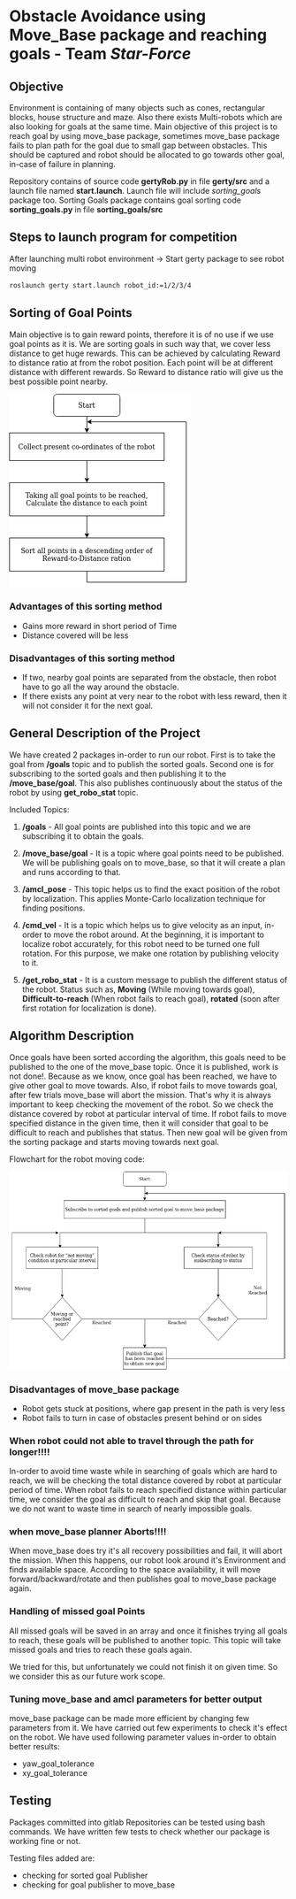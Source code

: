 # Obstacle Avoidance using Move_Base package and reaching goals - Team *Star-Force*


## Objective

Environment is containing of many objects such as cones, rectangular blocks, house structure and maze. Also there exists Multi-robots which are also looking for goals at the same time. Main objective of this project is to reach goal by using move_base package, sometimes move_base package fails to plan path for the goal due to small gap between obstacles. This should be captured and robot should be allocated to go towards other goal, in-case of failure in planning.  

Repository contains of source code **gertyRob.py** in file **gerty/src**  and a launch file named **start.launch**. Launch file will include *sorting_goals* package too.
Sorting Goals package contains goal sorting code **sorting_goals.py** in file **sorting_goals/src**

## Steps to launch program for competition

After launching multi robot environment ->
Start gerty package to see robot moving
```bash
roslaunch gerty start.launch robot_id:=1/2/3/4
```


## Sorting of Goal Points

Main objective is to gain reward points, therefore it is of no use if we use goal points as it is. We are sorting goals in such way that, we cover less distance to get huge rewards. This can be achieved by calculating Reward to distance ratio at from the robot position. Each point will be at different distance with different rewards. So Reward to distance ratio will give us the best possible point nearby.


![Sorting](sorting_logic.png)

### Advantages of this sorting method
- Gains more reward in short period of Time
- Distance covered will be less

### Disadvantages of this sorting method
- If two, nearby goal points are separated from the obstacle, then robot have to go all the way around the obstacle.
- If there exists any point at very near to the robot with less reward, then it will not consider it for the next goal.


## General Description of the Project
We have created 2 packages in-order to run our robot. First is to take the goal from **/goals** topic and to publish the sorted goals. Second one is for subscribing to the sorted goals and then publishing it to the **/move_base/goal**. This also publishes continuously about the status of the robot by using **get_robo_stat** topic.

Included Topics:
1. **/goals** - All goal points are published into this topic and we are subscribing it to obtain the goals.

2. **/move_base/goal** - It is a topic where goal points need to be published. We will be publishing goals on to move_base, so that it will create a plan and runs according to that.

3. **/amcl_pose** - This topic helps us to find the exact position of the robot by localization. This applies Monte-Carlo localization technique for finding positions.

4. **/cmd_vel** - It is a topic which helps us to give velocity as an input, in-order to move the robot around. At the beginning, it is important to localize robot accurately, for this robot need to be turned one full rotation. For this purpose, we make one rotation by publishing velocity to it.

5. **/get_robo_stat** - It is a custom message to publish the different status of the robot. Status such as, **Moving** (While moving towards goal), **Difficult-to-reach** (When robot fails to reach goal), **rotated** (soon after first rotation for localization is done).

## Algorithm Description

Once goals have been sorted according the algorithm, this goals need to be published to the one of the move_base topic. Once it is published, work is not done!. Because as we know, once goal has been reached, we have to give other goal to move towards. Also, if robot fails to move towards goal, after few trials move_base will abort the mission. That's why it is always important to keep checking the movement of the robot. So we check the distance covered by robot at particular interval of time. If robot fails to move specified distance in the given time, then it will consider that goal to be difficult to reach and publishes that status. Then new goal will be given from the sorting package and starts moving towards next goal.

Flowchart for the robot moving code:


![Gerty](gerty.png)

### Disadvantages of move_base package
- Robot gets stuck at positions, where gap present in the path is very less
- Robot fails to turn in case of obstacles present behind or on sides

### When robot could not able to travel through the path for longer!!!!
 In-order to avoid time waste while in searching of goals which are hard to reach, we will be checking the total distance covered by robot at particular period of time. When robot fails to reach specified distance within particular time, we consider the goal as difficult to reach and skip that goal. Because we do not want to waste time in search of nearly impossible goals.

### when move_base planner Aborts!!!!
When move_base does try it's all recovery possibilities and fail, it will abort the mission. When this happens, our robot look around it's Environment and finds available space. According to the space availability, it will move forward/backward/rotate and then publishes goal to move_base package again.

### Handling of missed goal Points
All missed goals will be saved in an array and once it finishes trying all goals to reach, these goals will be published to another topic. This topic will take missed goals and tries to reach these goals again.

We tried for this, but unfortunately we could not finish it on given time. So we consider this as our future work scope.



### Tuning move_base and amcl parameters for better output
move_base package can be made more efficient by changing few parameters from it. We have carried out few experiments to check it's effect on the robot. We have used following parameter values in-order to obtain better results:
- yaw_goal_tolerance
- xy_goal_tolerance



## Testing
Packages committed into gitlab Repositories can be tested using bash commands. We have written few tests to check whether our package is working fine or not.

Testing files added are:
- checking for sorted goal Publisher
- checking for goal publisher to move_base
